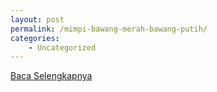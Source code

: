 ```yaml
---
layout: post
permalink: /mimpi-bawang-merah-bawang-putih/
categories:
    - Uncategorized
---
```


[Baca Selengkapnya](/05)